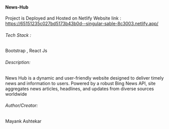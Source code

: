 #### News-Hub

Project is Deployed and Hosted on Netlify 
Website link : https://65151235c027bd5173b43b0d--singular-sable-8c3003.netlify.app/

###### Tech Stack :
Bootstrap , React Js

###### Description:
 News Hub is a dynamic and user-friendly website designed to deliver timely news and information to users. Powered by
a robust Bing News API, site aggregates news articles, headlines, and updates from diverse sources worldwide


###### Author/Creator:
Mayank Ashtekar
